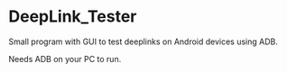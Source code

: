 # DeepLink_Tester
Small program with GUI to test deeplinks on Android devices using ADB. 

Needs ADB on your PC to run.
